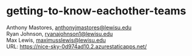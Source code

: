 # getting-to-know-eachother-teams
Anthony Mastores, anthonyjmastores@lewisu.edu<br/>
Ryan Johnson, ryanajohnson1@lewisu.edu<br/>
Max Lewis, maximusslewis@lewisu.edu<br>
URL: https://nice-sky-0d974ad10.2.azurestaticapps.net/